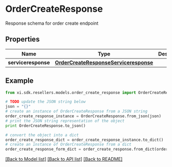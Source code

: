 # OrderCreateResponse

Response schema for order create endpoint

## Properties

Name | Type | Description | Notes
------------ | ------------- | ------------- | -------------
**serviceresponse** | [**OrderCreateResponseServiceresponse**](OrderCreateResponseServiceresponse.md) |  | [optional] 

## Example

```python
from xi.sdk.resellers.models.order_create_response import OrderCreateResponse

# TODO update the JSON string below
json = "{}"
# create an instance of OrderCreateResponse from a JSON string
order_create_response_instance = OrderCreateResponse.from_json(json)
# print the JSON string representation of the object
print OrderCreateResponse.to_json()

# convert the object into a dict
order_create_response_dict = order_create_response_instance.to_dict()
# create an instance of OrderCreateResponse from a dict
order_create_response_form_dict = order_create_response.from_dict(order_create_response_dict)
```
[[Back to Model list]](../README.md#documentation-for-models) [[Back to API list]](../README.md#documentation-for-api-endpoints) [[Back to README]](../README.md)


